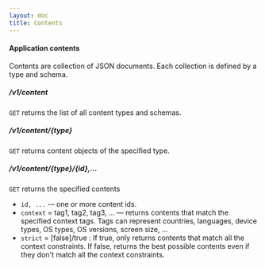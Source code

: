 ```yaml
---
layout: doc
title: Contents
---
```


#### Application contents

Contents are collection of JSON documents. Each collection is defined by a type and schema.

##### /v1/content

`GET` returns the list of all content types and schemas.

##### /v1/content/{type}

`GET` returns content objects of the specified type.

##### /v1/content/{type}/{id},...

`GET` returns the specified contents

- `id, ...` -– one or more content ids.
- `context` = tag1, tag2, tag3, … –– returns contents that match the specified context tags. Tags can represent countries, languages, device types, OS types, OS versions, screen size, ...
- `strict` = [false]/true : If true, only returns contents that match all the context constraints. If false, returns the best possible contents even if they don't match all the context constraints.
